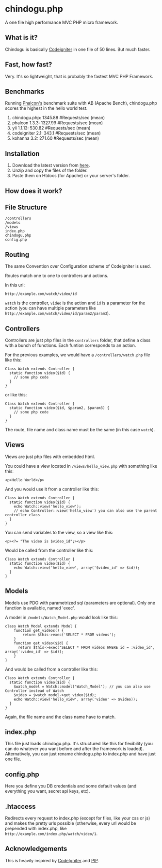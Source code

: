 chindogu.php
============

A one file high performance MVC PHP micro framework.

What is it?
-----------

Chindogu is basically [Codeigniter](https://github.com/EllisLab/CodeIgniter) in one file of 50 lines. But much faster.

Fast, how fast?
-----------

Very. It's so lightweight, that is probably the fastest MVC PHP Framework.

## Benchmarks

Running [Phalcon's](https://github.com/phalcon/framework-bench) benchmark suite with AB (Apache Bench), chindogu.php scores the highest in the hello world test.

1. chindogu.php: 1345.88 #Requests/sec (mean)
2. phalcon 1.3.3: 1327.99 #Requests/sec (mean)
3. yii 1.1.13: 530.82 #Requests/sec (mean)
4. codeigniter 2.1: 343.1 #Requests/sec (mean)
5. kohanna 3.2: 271.60 #Requests/sec (mean)

Installation
-----------

1. Download the latest version from [here](https://github.com/imagentleman/chindogu.php/releases/download/1/chindogu.php-master.zip).
2. Unzip and copy the files of the folder.
3. Paste them on Htdocs (for Apache) or your server's folder.

How does it work?
-----------

## File Structure

    /controllers
    /models
    /views
    index.php
    chindogu.php
    config.php

## Routing

The same Convention over Configuration scheme of Codeigniter is used.

Routes match one to one to controllers and actions.

In this url:

    http://example.com/watch/video/id

`watch` is the controller, `video` is the action and `id` is a parameter for the action (you can have multiple parameters like `http://example.com/watch/video/id/param2/param3`).

## Controllers

Controllers are just php files in the `controllers` folder, that define a class with a bunch of functions. Each funtion corresponds to an action.

For the previous examples, we would have a `/controllers/watch.php` file like this:

    Class Watch extends Controller {
      static function video($id) {
        // some php code
      }
    }

or like this:

    Class Watch extends Controller {
      static function video($id, $param2, $param3) {
        // some php code
      }
    }

The route, file name and class name must be the same (in this case `watch`).

## Views

Views are just php files with embedded html.

You could have a view located in `/views/hello_view.php` with something like this:

    <p>Hello World</p>

And you would use it from a controller like this:

    Class Watch extends Controller {
      static function video($id) {
        echo Watch::view('hello_view');
        // echo Controller::view('hello_view') you can also use the parent controller class
      }
    }

You can send variables to the view, so a view like this:

    <p><?= "The video is $video_id";></p>

Would be called from the controller like this:

    Class Watch extends Controller {
      static function video($id) {
        echo Watch::view('hello_view', array('$video_id' => $id));
      }
    }

## Models

Models use PDO with parametrized sql (parameters are optional). Only one function is available, named 'exec'.

A model in `/models/Watch_Model.php` would look like this:

    class Watch_Model extends Model {
    	function get_videos() {
    		return $this->exec('SELECT * FROM videos');
    	}
    	function get_video($id) {
    	  return $this->exec('SELECT * FROM videos WHERE id = :video_id', array(':video_id' => $id));
    	}
    }

And would be called from a controller like this:

    Class Watch extends Controller {
      static function video($id) {
        $watch_model = Watch::model('Watch_Model'); // you can also use Controller instead of Watch
        $video = $watch_model->get_video($id);
        echo Watch::view('hello_view', array('video' => $video));
      }
    }

Again, the file name and the class name have to match.

## index.php

This file just loads chindogu.php. It's structured like this for flexibility (you can do whatever you want before and after the framework is loaded). Alternatively, you can just rename chindogu.php to index.php and have just one file.

## config.php

Here you define you DB credentials and some default values (and everything you want, secret api keys, etc).

## .htaccess

Redirects every request to index.php (except for files, like your css or js) and makes the pretty urls possible (otherwise, every url would be prepended with index.php, like `http://example.com/index.php/watch/video/1`.

Acknowledgements
----------------

This is heavily inspired by [CodeIgniter](https://github.com/bcit-ci/CodeIgniter) and [PIP](https://github.com/gilbitron/PIP).
